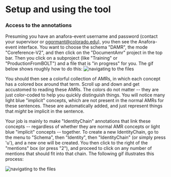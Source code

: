 # Setup and using the tool

### Access to the annotations

Presuming you have an anafora-event username and password (contact your supervisor or ogormant@colorado.edu), you then see the Anafora-event interface.  You want to choose the schema "DAMR", the mode "Coreference-V2", and then click on the "DocumentAmr" project in the top bar.  Then you click on a subproject (like "Training" or "ProductionFromBOLT") and a file that is "in progress" for you. The gif below shows roughly how to do this:
![navigating to the files](msamr1.gif "Getting to the right annotations")

You should then see a colorful collection of AMRs, in which each concept has a colored box around that term. Scroll up and down and get accustomed to reading these AMRs.  The colors do not matter -- they are just color-coded to help you quickly distinguish things.  You will notice many light blue "implicit" concepts, which are not present in the normal AMRs for these sentences.   These are automatically added, and just represent things that *might* be implicit in the sentence. 

Your job is mainly to make "IdentityChain" annotations that link these concepts -- regardless of whether they are normal AMR concepts or light blue "implicit" concepts -- together. To create a new IdentityChain, go to the menu to "Schema", then "Identity", then "IdentityChain" (or simply press 'u'), and a new one will be created.  You then click to the right of the "mentions" box (or press "2"), and proceed to click on any number of mentions that should fit into that chain. The following gif illustrates this process:

![navigating to the files](msamr2.gif "Making an identity chain")

